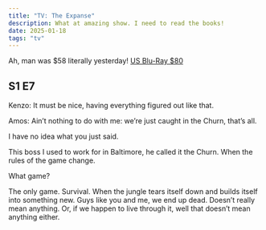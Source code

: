 ```yaml
---
title: "TV: The Expanse"
description: What at amazing show. I need to read the books!
date: 2025-01-18
tags: "tv"
---
```


Ah, man was $58 literally yesterday! [US Blu-Ray $80](https://amzn.to/42mPo55)

## S1 E7

Kenzo: It must be nice, having everything figured out like that.

Amos: Ain’t nothing to do with me: we’re just caught in the Churn, that’s all.

I have no idea what you just said.

This boss I used to work for in Baltimore, he called it the Churn.
When the rules of the game change.

What game?

The only game. Survival. When the jungle tears itself down and builds itself
into something new. Guys like you and me, we end up dead. Doesn’t really
mean anything. Or, if we happen to live through it, well that doesn’t mean anything either.
